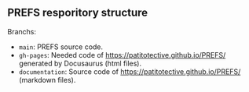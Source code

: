 ## PREFS resporitory structure
Branchs:
-	`main`: PREFS source code.
-	`gh-pages`: Needed code of https://patitotective.github.io/PREFS/ generated by Docusaurus (html files).
-	`documentation`: Source code of https://patitotective.github.io/PREFS/ (markdown files).
	